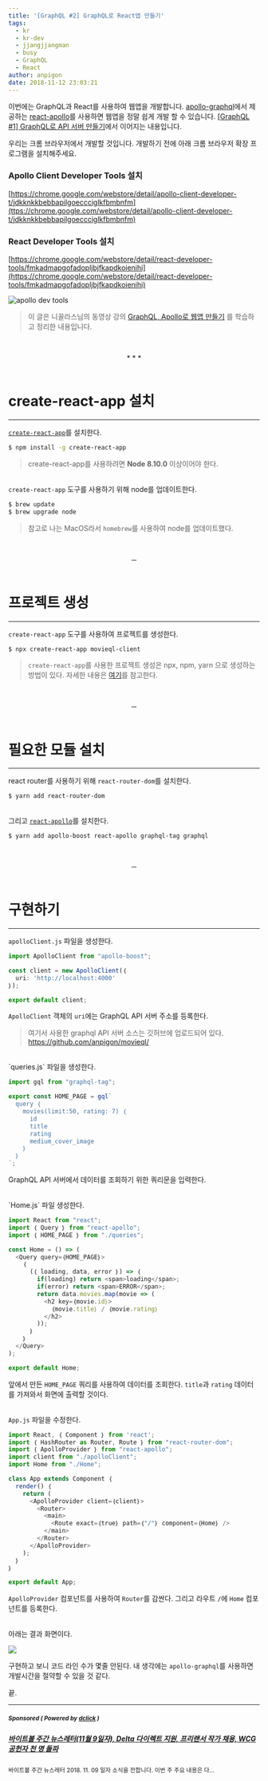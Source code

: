 ```yaml
---
title: '[GraphQL #2] GraphQL로 React앱 만들기'
tags:
  - kr
  - kr-dev
  - jjangjjangman
  - busy
  - GraphQL
  - React
author: anpigon
date: 2018-11-12 23:03:21
---
```


이번에는 GraphQL과 React를 사용하여 웹앱을 개발합니다. [apollo-graphql](https://www.apollographql.com/docs/react/)에서 제공하는 [react-apollo](https://github.com/apollographql/react-apollo)를 사용하면 웹앱을 정말 쉽게 개발 할 수 있습니다. [[GraphQL #1] GraphQL로 API 서버 만들기](https://steemit.com/kr/@anpigon/graphql-1-graphql-api--1541861904811)에서 이어지는 내용입니다.


우리는 크롬 브라우저에서 개발할 것입니다. 개발하기 전에 아래 크롬 브라우저 확장 프로그램을 설치해주세요.

### Apollo Client Developer Tools 설치

[https://chrome.google.com/webstore/detail/apollo-client-developer-t/jdkknkkbebbapilgoeccciglkfbmbnfm](ttps://chrome.google.com/webstore/detail/apollo-client-developer-t/jdkknkkbebbapilgoeccciglkfbmbnfm)

### React Developer Tools 설치

[https://chrome.google.com/webstore/detail/react-developer-tools/fmkadmapgofadopljbjfkapdkoienihi](https://chrome.google.com/webstore/detail/react-developer-tools/fmkadmapgofadopljbjfkapdkoienihi)

![apollo dev tools](https://cdn.steemitimages.com/DQmSFTf9d9KRDrd4qPm3zQFeK3NaXPLwj6DXNqppRuwMBxX/％E1％84％89％E1％85％B3％E1％84％8F％E1％85％B3％E1％84％85％E1％85％B5％E1％86％AB％E1％84％89％E1％85％A3％E1％86％BA％202018-11-11％2015.25.36.png)

> 이 글은 니꼴라스님의 동영상 강의 [GraphQL, Apollo로 웹앱 만들기](https://academy.nomadcoders.co/courses/enrolled/364948) 를 학습하고 정리한 내용입니다.


<br><center>* * *</center><br>

# create-react-app 설치
___

[`create-react-app`](https://reactjs.org/docs/create-a-new-react-app.html)를 설치한다.

```bash
$ npm install -g create-react-app
```
> create-react-app를 사용하려면 **Node 8.10.0** 이상이어야 한다.

<br>`create-react-app` 도구를 사용하기 위해 node를 업데이트한다.

```bash
$ brew update
$ brew upgrade node
```
> 참고로 나는 MacOS라서 `homebrew`를 사용하여 node를 업데이트했다.

<br><center>─</center><br>

# 프로젝트 생성
___

`create-react-app` 도구를 사용하여 프로젝트를 생성한다. 

```bash
$ npx create-react-app movieql-client
```

> `create-react-app`를 사용한 프로젝트 생성은 npx, npm, yarn 으로 생성하는 방법이 있다. 자세한 내용은 [여기](https://github.com/facebook/create-react-app)를 참고한다.

<br><center>─</center><br>

# 필요한 모듈 설치
___

react router를 사용하기 위해 `react-router-dom`를 설치한다.

```bash
$ yarn add react-router-dom
```

<br>그리고 [`react-apollo`](https://github.com/apollographql/react-apollo)를 설치한다.

```bash
$ yarn add apollo-boost react-apollo graphql-tag graphql
```

<br><center>─</center><br>

# 구현하기
___

`apolloClient.js` 파일을 생성한다. 

```js
import ApolloClient from "apollo-boost";

const client = new ApolloClient(｛
  uri: 'http://localhost:4000'
｝);

export default client;

```
`ApolloClient` 객체의 `uri`에는 GraphQL API 서버 주소를 등록한다.
> 여기서 사용한 graphql API 서버 소스는 깃허브에 업로드되어 있다.
> https://github.com/anpigon/movieql/ 

<br>
`queries.js` 파일을 생성한다. 

```js
import gql from "graphql-tag";

export const HOME_PAGE = gql`
  query ｛
    movies(limit:50, rating: 7) ｛
      id
      title
      rating
      medium_cover_image
    ｝
  ｝
`;
```
GraphQL API 서버에서 데이터를 조회하기 위한 쿼리문을 입력한다.

<br>
`Home.js` 파일 생성한다.

```js
import React from "react";
import ｛ Query ｝ from "react-apollo";
import ｛ HOME_PAGE ｝ from "./queries";

const Home = () => (
  <Query query=｛HOME_PAGE｝>
    ｛
      (｛ loading, data, error ｝) => ｛
        if(loading) return <span>loading</span>;
        if(error) return <span>ERROR</span>;
        return data.movies.map(movie => (
          <h2 key=｛movie.id｝>
            ｛movie.title｝ / ｛movie.rating｝
          </h2>
        ));
      ｝
    ｝
  </Query>
);

export default Home;
```
앞에서 만든 `HOME_PAGE` 쿼리를 사용하여 데이터를 조회한다. `title`과 `rating` 데이터를 가져와서 화면에 출력할 것이다.

<br>`App.js` 파일을 수정한다.

```js
import React, ｛ Component ｝ from 'react';
import ｛ HashRouter as Router, Route ｝ from "react-router-dom";
import ｛ ApolloProvider ｝ from "react-apollo";
import client from "./apolloClient";
import Home from "./Home";

class App extends Component ｛
  render() ｛
    return (
      <ApolloProvider client=｛client｝>
        <Router>
          <main>
            <Route exact=｛true｝ path=｛"/"｝ component=｛Home｝ />
          </main>
        </Router>
      </ApolloProvider>
    );
  ｝
｝

export default App;
```
`ApolloProvider` 컴포넌트를 사용하여 `Router`를 감싼다. 그리고 라우트 `/`에 `Home` 컴포넌트를 등록한다.

<br>아래는 결과 화면이다.

![](https://cdn.steemitimages.com/DQmRdnLNnS1UkWXthujVrSxtwByAiztx3c3acaku4LrGT1y/％E1％84％89％E1％85％B3％E1％84％8F％E1％85％B3％E1％84％85％E1％85％B5％E1％86％AB％E1％84％89％E1％85％A3％E1％86％BA％202018-11-12％2022.46.05.png)

구현하고 보니 코드 라인 수가 몇줄 안된다. 내 생각에는 `apollo-graphql`를 사용하면 개발시간을 절약할 수 있을 것 같다.

끝.










---

#####  <sub> **Sponsored ( Powered by [dclick](https://www.dclick.io) )** </sub>
##### [바이트볼 주간 뉴스레터(11월 9일자), Delta 다이렉트 지원, 프리랜서 작가 채용, WCG 공헌자 천 명 돌파 ](https://api.dclick.io/v1/c?x=eyJhbGciOiJIUzI1NiIsInR5cCI6IkpXVCJ9.eyJjIjoiYW5waWdvbiIsInMiOiJncmFwaHFsLTItZ3JhcGhxbC1yZWFjdC0tMTU0MjAzMTQwMjA3NCIsImEiOlsidC02NjkiXSwidXJsIjoiaHR0cHM6Ly9zdGVlbWl0LmNvbS9rci9AZGFrZXNoaS8tMTEtOS1kZWx0YS13Y2ctLTE1NDE3NDUxMTM1NDMiLCJpYXQiOjE1NDIwMzE0MDIsImV4cCI6MTg1NzM5MTQwMn0.VmzBw0GqMozWSPtQGFAppjlW2beT08j_-7fwwjs_T84)
<sup>바이트볼 주간 뉴스레터 2018. 11. 09 일자 소식을 전합니다. 이번 주 주요 내용은 다...</sup>
</center>